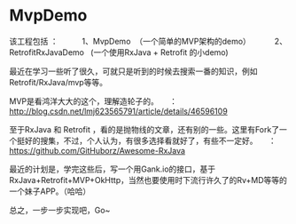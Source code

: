 # MvpDemo
  该工程包括 ：
            1、MvpDemo  （一个简单的MVP架构的demo）
            2、RetrofitRxJavaDemo   (一个使用RxJava + Retrofit 的小demo)



  最近在学习一些听了很久，可就只是听到的时候去搜索一番的知识，例如Retrofit/RxJava/mvp等等。
  
  MVP是看鸿洋大大的这个，理解造轮子的。
     ：http://blog.csdn.net/lmj623565791/article/details/46596109
  
  至于RxJava 和 Retrofit ，看的是抛物线的文章，还有别的一些。这里有Fork了一个挺好的搜集，不过，个人认为，有很多选择看就好了，有些不一定好。
     ：https://github.com/GitHuborz/Awesome-RxJava



  最近的计划是，学完这些后，写一个用Gank.io的接口，基于 RxJava+Retrofit+MVP+OkHttp，当然也要使用时下流行许久了的Rv+MD等等的一个妹子APP。（哈哈）



  总之，一步一步实现吧，Go~
